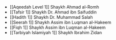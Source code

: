 - [[Aqeedah Level 1]] Shaykh Ahmad al-Romh
- [[Tafsir 1]] Shaykh Dr. Ahmad ibn Saifuddin
- [[Hadith 1]] Shaykh Dr. Muhammad Salah
- [[Seerah 1]] Shaykh Assim ibn Luqman al-Hakeem
- [[Fiqh 1]] Shaykh Assim ibn Luqman al-Hakeem
- [[Tarbiyah Islamiyah 1]] Shaykh Ibrahim Zidan
